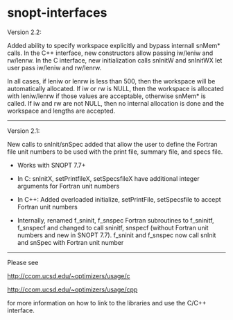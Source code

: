 snopt-interfaces
================

Version 2.2:

Added ability to specify workspace explicitly and bypass internall snMem*
calls.  In the C++ interface, new constructors allow passing iw/leniw and
rw/lenrw.  In the C interface, new initialization calls snInitW and snInitWX
let user pass iw/leniw and rw/lenrw.

In all cases, if leniw or lenrw is less than 500, then the workspace will be
automatically allocated.  If iw or rw is NULL, then the workspace is
allocated with leniw/lenrw if those values are acceptable, otherwise snMem*
is called.  If iw and rw are not NULL, then no internal allocation is done
and the workspace and lengths are accepted.

-----------------
Version 2.1:

New calls to snInit/snSpec added that allow the user to define the Fortran
file unit numbers to be used with the print file, summary file, and specs file.

* Works with SNOPT 7.7+

* In C: snInitX, setPrintfileX, setSpecsfileX have additional integer arguments
   for Fortran unit numbers

* In C++: Added overloaded initialize, setPrintFile, setSpecsfile to accept
  Fortran unit numbers

* Internally, renamed f_sninit, f_snspec Fortran subroutines to f_sninitf, f_snspecf
  and changed to call sninitf, snspecf (without Fortran unit numbers and new in SNOPT 7.7).
  f_sninit and f_snspec now call snInit and snSpec with Fortran unit number

-----------------

Please see

   http://ccom.ucsd.edu/~optimizers/usage/c

   http://ccom.ucsd.edu/~optimizers/usage/cpp

for more information on how to link to the libraries and use the C/C++
interface.
